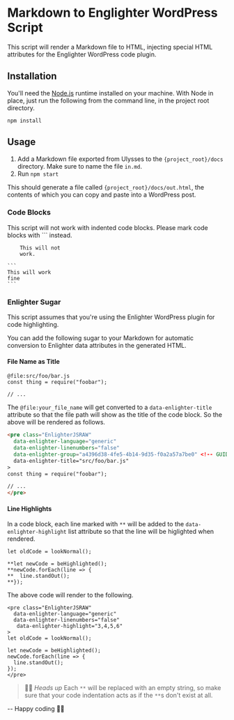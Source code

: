 # Markdown to Englighter WordPress Script

This script will render a Markdown file to HTML, injecting special HTML attributes for the Englighter WordPress code plugin. 

## Installation

You'll need the [Node.js](https://nodejs.org/en/) runtime installed on your machine. With Node in place, just run
the following from the command line, in the project root directory.

```
npm install
```

## Usage

1. Add a Markdown file exported from Ulysses to the `{project_root}/docs` directory. Make sure to name the file `in.md`.
1. Run `npm start`

This should generate a file called `{project_root}/docs/out.html`, the contents of which you can
copy and paste into a WordPress post.

### Code Blocks

This script will not work with indented code blocks. Please mark code blocks with ``` instead.



```
    This will not 
    work.
```


````
```
This will work
fine
```
````

### Enlighter Sugar

This script assumes that you're using the Enlighter WordPress plugin for code highlighting.

You can add the following sugar to your Markdown for automatic conversion to Enlighter data attributes in the generated HTML.

#### File Name as Title
```
@file:src/foo/bar.js
const thing = require("foobar");

// ...
```

The `@file:your_file_name` will get converted to a `data-enlighter-title` attribute so that the file path will show as the
title of the code block. So the above will be rendered as follows.

```html
<pre class="EnlighterJSRAW"
  data-enlighter-language="generic"
  data-enlighter-linenumbers="false"
  data-enlighter-group="a4396d38-4fe5-4b14-9d35-f0a2a57a7be0" <!-- GUID --> 
  data-enlighter-title="src/foo/bar.js" 
>
const thing = require("foobar");

// ...
</pre>
```

#### Line Highlights
In a code block, each line marked with `**` will be added to the `data-enlighter-highlight` list attribute so that the line will be higlighted when rendered.

```
let oldCode = lookNormal();

**let newCode = beHighlighted();
**newCode.forEach(line => {
**  line.standOut();
**});
```

The above code will render to the following.

```
<pre class="EnlighterJSRAW"
  data-enlighter-language="generic"
  data-enlighter-linenumbers="false"
   data-enlighter-highlight="3,4,5,6"
>
let oldCode = lookNormal();

let newCode = beHighlighted();
newCode.forEach(line => {
  line.standOut();
});
</pre>
```

>  ✋🏽 _Heads up_ Each `**` will be replaced with an empty string, so make sure
> that your code indentation acts as if the `**`s don't exist at all.

-- Happy coding 🥸🤓
